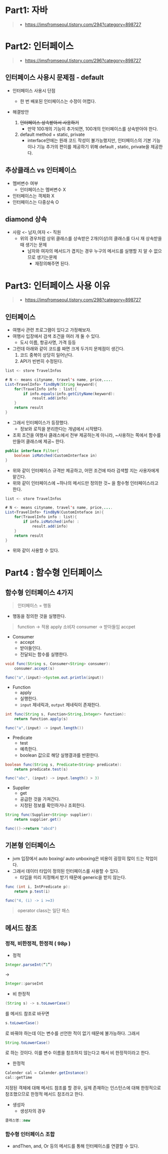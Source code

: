 # Part1: 자바

> * https://imsfromseoul.tistory.com/294?category=898727

# Part2: 인터페이스

> * https://imsfromseoul.tistory.com/296?category=898727

## 인터페이스 사용시 문제점 - default

* 인터페이스 사용시 단점
  * 한 번 배포된 인터페이스는 수정이 어렵다.

* 해결방안
  1. ~~인터페이스 상속받아서 사용하기~~
     * 만약 100개의 기능이 추가되면, 100개의 인터페이스를 상속받아야 한다.
  2. default method + static, private
     * interface안에는 원래 코드 작성이 불가능했지만, 인터페이스의 기본 기능이나 기능 추가의 편이를 제공하기 위해 default , static, private을 제공한다.

## 추상클래스 vs 인터페이스

* 멤버변수 여부
  * 인터페이스는 멤버변수 X
* 인터페이스는 객체화 X
* 인터페이스는 다중상속 O

## diamond 상속

* 사람 <- 남자,여자 <- 직원
  * 위의 경우처럼 상위 클래스를 상속받은 2개(이상)의 클래스를 다시 재 상속받을 때 생기는 문제
    * 남자와 여자의 메서드가 겹치는 경우 누구의 메서드를 실행할 지 알 수 없으므로 생기는문제
      * 재정의해주면 된다.


# Part3: 인터페이스 사용 이유

> * https://imsfromseoul.tistory.com/298?category=898727

## 인터페이스

* 여행사 관련 프로그램이 있다고 가정해보자.
* 여행사 입장에서 검색 조건을 여러 개 둘 수 있다.
	* 도시 이름, 항공사명, 가격 등등
* 그런데 아래와 같이 코드를 짜면 크게 두가지 문제점이 생긴다.
	1. 코드 중복이 상당히 일어난다.
	2. API가 빈번히 수정된다.

```java
list <- store TravelInfos

# N <- means cityname, travel's name, price,....
List<TravelInfo> findByN(String keyword){
	for(TravelInfo info : list){
		if info.equals(info.getCityName(keyword):
			result.add(info)
	}
	return result
}
```

* 그래서 인터페이스가 등장했다.
	* 정보와 로직을 분리한다는 개념에서 시작됐다.
* 조회 조건을 여행사 클래스에서 전부 제공하는게 아니라, ~사용하는 쪽에서 함수를 만들어 클래스에 제공~ 한다.

```java
public interface Filter{
	boolean isMatched(CustomInterface in)
}
```

* 위와 같이 인터페이스 규격만 제공하고, 어떤 조건에 따라 검색할 지는 사용자에게 맡긴다.
* 위와 같이 인터페이스에 ~하나의 메서드만 정의한 것~ 을 함수형 인터페이스라고 한다.

```java
list <- store TravelInfos

# N <- means cityname, travel's name, price,....
List<TravelInfo> findByN(CustomInteface in){
	for(TravelInfo info : list){
		if info.isMatched(info) :
			result.add(info)
	}
	return result
}
```

* 위와 같이 사용할 수 있다.

# Part4 : 함수형 인터페이스

## 함수형 인터페이스 4가지
> 인터페이스 = 행동

* 행동을 정의한 것을 실행한다.

> function -> 적용 apply
> 소비자 consumer -> 받아들임 accpet

* Consumer
	* accept
	* 받아들인다.
	* 전달되는 함수를 실행한다.

```java
void func(String s, Consumer<String> consumer):
	consumer.accept(s)

func("a",(input)->System.out.println(input))
```

* Function
	* apply
	* 실행한다.
	* `input` 제네릭과, `output` 제네릭이 존재한다.

```java
int func(String s, Function<String,Integer> function):
	return function.apply(s)

func("a",(input) -> input.length())
```

* Predicate
	* test
	* 예측한다.
	* boolean 값으로 해당 실행결과를 반환한다.

```java
boolean func(String s, Predicate<String> predicate):
	return predicate.test(s)

func("abc", (input) -> input.length() > 3)
```

* Supplier
	* get
	* 공급한 것을 가져간다.
	* 지정된 정보를 확인하거나 조회한다.

```java
String func(Supplier<String> supplier):
	return supplier.get()

func(()->return "abcd")
```

## 기본형 인터페이스
* jvm 입장에서 auto boxing/ auto unboxing은 비용이 굉장히 많이 드는 작업이다.
* 그래서 데이터 타입이 정의된 인터페이스를 사용할 수 있다.
	* 타입을 미리 지정해서 받기 때문에 generic을 받지 않는다.

```java
func (int i, IntPredicate p):
	return p.test(i)

func("4, (i) -> i >=3)
```

> operator class는 일단 패스

## 메서드 참조
### 정적, 비한정적, 한정적 ( 98p )
* 정적
```java
Integer.parseInt(“1”)
```
->
```java
Integer::parseInt
```

* 비 한정적
```java
(String s) -> s.toLowerCase()
```
를 메서드 참조로 바꾸면
```java
s.toLowerCase()
```
로 바꿔야 하는데 이는 변수를 선언한 적이 없기 때문에 불가능하다.
그래서
```java
String.toLowerCase()
```
로 하는 것이다. 이를 변수 이름을 참조하지 않는다고 해서 비 한정적이라고 한다.

* 한정적
```java
Calender cal = Calender.getInstance()
cal::getTime
```
지정된 객체에 대해 메서드 참조를 할 경우, 실제 존재하는 인스턴스에 대해 한정적으로 참조했으므로 한정적 메서드 참조라고 한다.

* 생성자
	* 생성자의 경우
```java
클래스명::new
```

### 함수형 인터페이스 조합
* andThen, and, Or 등의 메서드를 통해 인터페이스를 연결할 수 있다.

